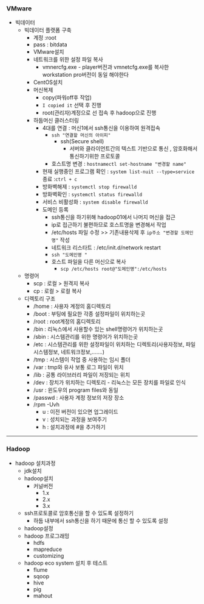### VMware

- 빅데이터
  - 빅데이터 플랫폼 구축
    - 계정 :root 
    - pass : bitdata
    - VMware설치
    - 네트워크를 위한 설정 파일 복사
      - vmnercfg.exe - player버전과 vmnetcfg.exe를 복사한 workstation pro버전이 동일 해야한다
    - CentOS설치
    - 머신복제
      - copy(파워off후 작업)
      - `I copied it`   선택 후 진행
      - root(관리자)계정으로 선 접속 후 hadoop으로 진행
    - 하둡머신 클러스터링
      - 4대를 연결 : 머신1에서 ssh통신을 이용하여 원격접속
        - `ssh "연결할 머신의 아이피" `
          - ssh(Secure shell)
            - 서버와 클라이언트간의 텍스트 기반으로 통신 , 암호화해서 통신하기위한 프로토콜
        - 호스트명 변경 : `hostnamectl set-hostname "변경할 name"` 
      - 현재 실행중인 프로그램 확인 : `system list-nuit --type=service`     종료 :`ctrl + c`
      - 방화벽해제 : `systemctl stop firewalld`
      - 방화벽확인 : `systemctl status firewalld`
      - 서비스 비활성화 : `system disable firewalld`
      - 도메인 등록 
        - ssh통신을 하기위해 hadoop01에서 나머지 머신을 접근
        - ip로 접근하기 불편하므로 호스트명을 변경해서 작업
        - /etc/hosts 파일 수정 >> 기존내용삭제 후  `ip주소 "변경할 도메인명"` 작성
        - 네트워크 리스타트 : /etc/init.d/network restart
        - `ssh "도메인명 "`
        - 호스트 파일을 다른 머신으로 복사
          - `scp /etc/hosts root@"도메인명":/etc/hosts`
  - 명령어
    - scp : 로컬  > 원격지 복사
    - cp : 로컬 > 로컬 복사
  - 디렉토리 구조
    - /home : 사용자 계정의 홈디렉토리
    - /boot : 부팅에 필요한 각종 설정파일이 위치하는곳
    - /root : root계정의 홈디렉토리
    - /bin : 리눅스에서 사용할수 있는 shell명령어가 위치하는곳
    - /sbin : 시스템관리를 위한  명령어가 위치하는곳
    - /etc : 시스템관리를 위한 설정파일이 위치하는 디렉토리(사용자정보, 파일시스템정보, 네트워크정보,.......)
    - /tmp : 시스템이 작업 중 사용하는 임시 폴더
    - /var : tmp와 유사 보통 로그 파일이 위치
    - /lib : 공통 라이브러리 파일이 저장되는 위치
    - /dev : 장치가 위치하는 디렉토리  - 리눅스는 모든 장치를 파일로 인식
    - /usr : 윈도우의 program files와 동일
    - /passwd : 사용자 계정 정보의 저장 장소
    - /rpm -Uvh 
      - u : 이전 버전이 있으면 업그레이드
      - v : 성치되는 과정을 보여주기
      - h : 설치과정에 #을 추가하기

----

### Hadoop

- hadoop 설치과정
  - jdk설치
  - hadoop설치
    - 커널버전
      - 1.x
      - 2.x
      - 3.x
  - ssh프로토콜로 암호통신을 할 수 있도록 설정하기
    - 하둡 내부에서 ssh통신을 하기 때문에 통신 할 수 있도록 설정
  - hadoop설정
  - hadoop 프로그래밍
    - hdfs
    - mapreduce
    - customizing
  - hadoop eco system 설치 후 테스트
    - flume
    - sqoop
    - hive
    - pig
    - mahout
